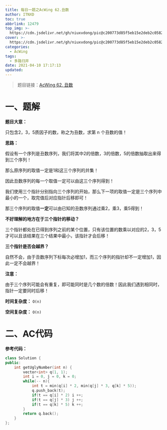 ```yaml
---
title: 每日一题之AcWing 62.丑数
author: ITNXD
toc: true
abbrlink: 12479
top_img: >-
  https://cdn.jsdelivr.net/gh/niuxvdong/pic@c200773d85f5eb15e2deb2c05823538e4c5f2fe8/2021/03/21/2efbc4cb93b487fd05b4faaa113a1b7d.png
cover: >-
  https://cdn.jsdelivr.net/gh/niuxvdong/pic@c200773d85f5eb15e2deb2c05823538e4c5f2fe8/2021/03/21/2efbc4cb93b487fd05b4faaa113a1b7d.png
categories:
  - AcWing
tags:
  - 多路归并
date: 2021-04-10 17:17:13
updated:
---
```








> 题目链接：[AcWing 62. 丑数 ](https://www.acwing.com/problem/content/58/)





# 一、题解



**题目大意：**



只包含2，3，5质因子的数，称之为丑数，求第 n 个丑数的值！



**思路：**



假设有一个序列是丑数序列，我们将其中2的倍数，3的倍数，5的倍数抽取出来得到三个序列！

那么原序列的取值一定是1和这三个序列的并集！



因此丑数序列的每一个取值一定可以由这三个序列得到！



我们使用三个指针分别指向三个序列的开始，那么下一项的取值一定是三个序列中最小的一个，取完值后对应指针后移即可！



那三个序列的取值**一定**可以由已知的丑数序列通过乘2，乘3，乘5得到！



**不好理解的地方在于三个指针的移动？**

三个指针都处在已得到序列之前的某个位置，只有该位置的数乘以对应的2，3，5才可以且该结果在三个结果中最小，该指针才会后移！



**三个指针是否会越界？**

自然不会，由于丑数序列下标每次必增加1，而三个序列的指针却不一定增加1，因此一定不会越界！



**注意：**

由于三个序列可能会有重复，即可能同时是几个数的倍数！因此我们遇到相同时，指针一定要同时后移！





**时间复杂度：** `O(n)`

**空间复杂度：** `O(n)`







# 二、AC代码



**参考代码：**



```c++
class Solution {
public:
    int getUglyNumber(int n) {
        vector<int> q(1, 1);
        int i = 0, j = 0, k = 0;
        while(-- n){
            int t = min(q[i] * 2, min(q[j] * 3, q[k] * 5));
            q.push_back(t);
            if(t == q[i] * 2) i ++;
            if(t == q[j] * 3) j ++;
            if(t == q[k] * 5) k ++;
        }
        return q.back();
    }
};
```

